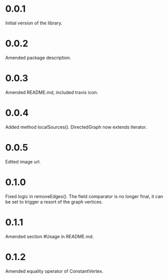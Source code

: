 # 0.0.1

Initial version of the library.

# 0.0.2

Amended package description.

# 0.0.3

Amended README.md, included travis icon.

# 0.0.4

Added method localSources().
DirectedGraph now extends Iterator.

# 0.0.5

Edited image url.

# 0.1.0

Fixed logic in removeEdges().
The field comparator is no longer final, it can
be set to trigger a resort of the graph vertices.

# 0.1.1

Amended section #Usage in README.md.

# 0.1.2

Amended equality operator of ConstantVertex.
